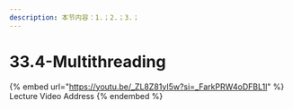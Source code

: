 ```yaml
---
description: 本节内容：1.；2.；3.；
---
```


# 33.4-Multithreading

{% embed url="https://youtu.be/_ZL8Z81yI5w?si=_FarkPRW4oDFBL1l" %}
Lecture Video Address
{% endembed %}

